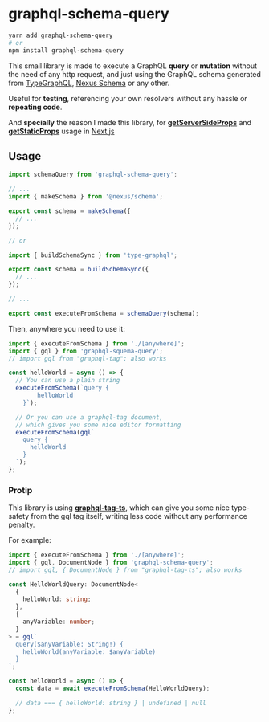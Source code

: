 # graphql-schema-query

```sh
yarn add graphql-schema-query
# or
npm install graphql-schema-query
```

This small library is made to execute a GraphQL **query** or **mutation** without the need of any http request, and just using the GraphQL schema generated from [TypeGraphQL](https://typegraphql.com/), [Nexus Schema](https://www.nexusjs.org/#/components/schema/about) or any other.

Useful for **testing**, referencing your own resolvers without any hassle or **repeating code**.

And **specially** the reason I made this library, for [**getServerSideProps**](https://nextjs.org/docs/basic-features/data-fetching#getserversideprops-server-side-rendering) and [**getStaticProps**](https://nextjs.org/docs/basic-features/data-fetching#getstaticprops-static-generation) usage in [Next.js](https://nextjs.org/)

## Usage

```ts
import schemaQuery from 'graphql-schema-query';

// ...
import { makeSchema } from '@nexus/schema';

export const schema = makeSchema({
  // ...
});

// or

import { buildSchemaSync } from 'type-graphql';

export const schema = buildSchemaSync({
  // ...
});

// ...

export const executeFromSchema = schemaQuery(schema);
```

Then, anywhere you need to use it:

```ts
import { executeFromSchema } from './[anywhere]';
import { gql } from 'graphql-squema-query';
// import gql from "graphql-tag"; also works

const helloWorld = async () => {
  // You can use a plain string
  executeFromSchema(`query {
        helloWorld
    }`);

  // Or you can use a graphql-tag document,
  // which gives you some nice editor formatting
  executeFromSchema(gql`
    query {
      helloWorld
    }
  `);
};
```

### Protip

This library is using [**graphql-tag-ts**](https://www.npmjs.com/package/graphql-tag-ts), which can give you some nice type-safety from the gql tag itself, writing less code without any performance penalty.

For example:

```ts
import { executeFromSchema } from './[anywhere]';
import { gql, DocumentNode } from 'graphql-schema-query';
// import gql, { DocumentNode } from "graphql-tag-ts"; also works

const HelloWorldQuery: DocumentNode<
  {
    helloWorld: string;
  },
  {
    anyVariable: number;
  }
> = gql`
  query($anyVariable: String!) {
    helloWorld(anyVariable: $anyVariable)
  }
`;

const helloWorld = async () => {
  const data = await executeFromSchema(HelloWorldQuery);

  // data === { helloWorld: string } | undefined | null
};
```
